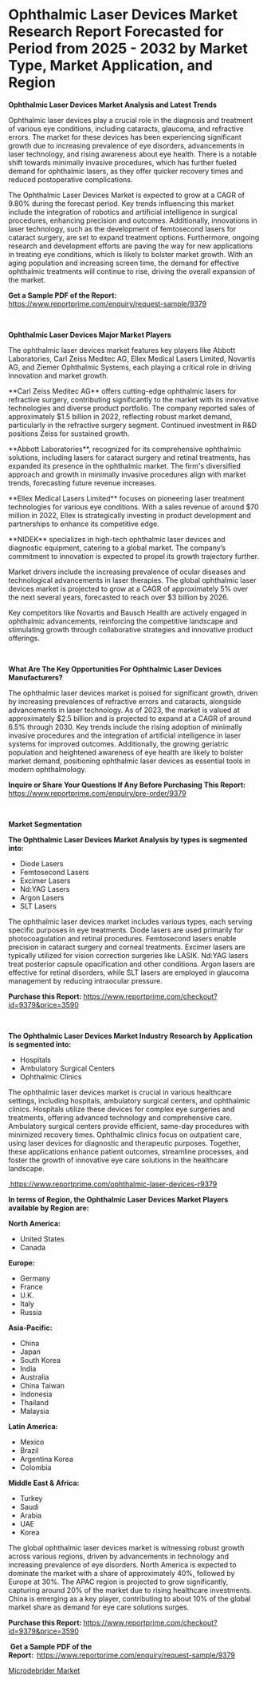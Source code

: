 <p><h1>Ophthalmic Laser Devices Market Research Report Forecasted for Period from 2025 -  2032 by Market Type, Market Application, and Region</h1></p><p><strong>Ophthalmic Laser Devices Market Analysis and Latest Trends</strong></p>
<p><p>Ophthalmic laser devices play a crucial role in the diagnosis and treatment of various eye conditions, including cataracts, glaucoma, and refractive errors. The market for these devices has been experiencing significant growth due to increasing prevalence of eye disorders, advancements in laser technology, and rising awareness about eye health. There is a notable shift towards minimally invasive procedures, which has further fueled demand for ophthalmic lasers, as they offer quicker recovery times and reduced postoperative complications.</p><p>The Ophthalmic Laser Devices Market is expected to grow at a CAGR of 9.80% during the forecast period. Key trends influencing this market include the integration of robotics and artificial intelligence in surgical procedures, enhancing precision and outcomes. Additionally, innovations in laser technology, such as the development of femtosecond lasers for cataract surgery, are set to expand treatment options. Furthermore, ongoing research and development efforts are paving the way for new applications in treating eye conditions, which is likely to bolster market growth. With an aging population and increasing screen time, the demand for effective ophthalmic treatments will continue to rise, driving the overall expansion of the market.</p></p>
<p><strong>Get a Sample PDF of the Report:&nbsp;</strong> <a href="https://www.reportprime.com/enquiry/request-sample/9379?utm_campaign=3177&utm_medium=2&utm_source=Github&utm_content=ia&utm_term=20032025&utm_id=ophthalmic-laser-devices">https://www.reportprime.com/enquiry/request-sample/9379</a></p>
<p>&nbsp;</p>
<p><strong>Ophthalmic Laser Devices Major Market Players</strong></p>
<p><p>The ophthalmic laser devices market features key players like Abbott Laboratories, Carl Zeiss Meditec AG, Ellex Medical Lasers Limited, Novartis AG, and Ziemer Ophthalmic Systems, each playing a critical role in driving innovation and market growth. </p><p>**Carl Zeiss Meditec AG** offers cutting-edge ophthalmic lasers for refractive surgery, contributing significantly to the market with its innovative technologies and diverse product portfolio. The company reported sales of approximately $1.5 billion in 2022, reflecting robust market demand, particularly in the refractive surgery segment. Continued investment in R&D positions Zeiss for sustained growth.</p><p>**Abbott Laboratories**, recognized for its comprehensive ophthalmic solutions, including lasers for cataract surgery and retinal treatments, has expanded its presence in the ophthalmic market. The firm's diversified approach and growth in minimally invasive procedures align with market trends, forecasting future revenue increases.</p><p>**Ellex Medical Lasers Limited** focuses on pioneering laser treatment technologies for various eye conditions. With a sales revenue of around $70 million in 2022, Ellex is strategically investing in product development and partnerships to enhance its competitive edge.</p><p>**NIDEK** specializes in high-tech ophthalmic laser devices and diagnostic equipment, catering to a global market. The company’s commitment to innovation is expected to propel its growth trajectory further.</p><p>Market drivers include the increasing prevalence of ocular diseases and technological advancements in laser therapies. The global ophthalmic laser devices market is projected to grow at a CAGR of approximately 5% over the next several years, forecasted to reach over $3 billion by 2026. </p><p>Key competitors like Novartis and Bausch Health are actively engaged in ophthalmic advancements, reinforcing the competitive landscape and stimulating growth through collaborative strategies and innovative product offerings.</p></p>
<p>&nbsp;</p>
<p><strong>What Are The Key Opportunities For Ophthalmic Laser Devices Manufacturers?</strong></p>
<p><p>The ophthalmic laser devices market is poised for significant growth, driven by increasing prevalences of refractive errors and cataracts, alongside advancements in laser technology. As of 2023, the market is valued at approximately $2.5 billion and is projected to expand at a CAGR of around 6.5% through 2030. Key trends include the rising adoption of minimally invasive procedures and the integration of artificial intelligence in laser systems for improved outcomes. Additionally, the growing geriatric population and heightened awareness of eye health are likely to bolster market demand, positioning ophthalmic laser devices as essential tools in modern ophthalmology.</p></p>
<p><strong>Inquire or Share Your Questions If Any Before Purchasing This Report:</strong> <a href="https://www.reportprime.com/enquiry/pre-order/9379?utm_campaign=3177&utm_medium=2&utm_source=Github&utm_content=ia&utm_term=20032025&utm_id=ophthalmic-laser-devices">https://www.reportprime.com/enquiry/pre-order/9379</a></p>
<p>&nbsp;</p>
<p><strong>Market Segmentation</strong></p>
<p><strong>The Ophthalmic Laser Devices Market Analysis by types is segmented into:</strong></p>
<p><ul><li>Diode Lasers</li><li>Femtosecond Lasers</li><li>Excimer Lasers</li><li>Nd:YAG Lasers</li><li>Argon Lasers</li><li>SLT Lasers</li></ul></p>
<p><p>The ophthalmic laser devices market includes various types, each serving specific purposes in eye treatments. Diode lasers are used primarily for photocoagulation and retinal procedures. Femtosecond lasers enable precision in cataract surgery and corneal treatments. Excimer lasers are typically utilized for vision correction surgeries like LASIK. Nd:YAG lasers treat posterior capsule opacification and other conditions. Argon lasers are effective for retinal disorders, while SLT lasers are employed in glaucoma management by reducing intraocular pressure.</p></p>
<p><strong>Purchase this Report:&nbsp;</strong><a href="https://www.reportprime.com/checkout?id=9379&price=3590&utm_campaign=3177&utm_medium=2&utm_source=Github&utm_content=ia&utm_term=20032025&utm_id=ophthalmic-laser-devices">https://www.reportprime.com/checkout?id=9379&price=3590</a></p>
<p>&nbsp;</p>
<p><strong>The Ophthalmic Laser Devices Market Industry Research by Application is segmented into:</strong></p>
<p><ul><li>Hospitals</li><li>Ambulatory Surgical Centers</li><li>Ophthalmic Clinics</li></ul></p>
<p><p>The ophthalmic laser devices market is crucial in various healthcare settings, including hospitals, ambulatory surgical centers, and ophthalmic clinics. Hospitals utilize these devices for complex eye surgeries and treatments, offering advanced technology and comprehensive care. Ambulatory surgical centers provide efficient, same-day procedures with minimized recovery times. Ophthalmic clinics focus on outpatient care, using laser devices for diagnostic and therapeutic purposes. Together, these applications enhance patient outcomes, streamline processes, and foster the growth of innovative eye care solutions in the healthcare landscape.</p></p>
<p><a href="https://www.reportprime.com/ophthalmic-laser-devices-r9379?utm_campaign=3177&utm_medium=2&utm_source=Github&utm_content=ia&utm_term=20032025&utm_id=ophthalmic-laser-devices">&nbsp;https://www.reportprime.com/ophthalmic-laser-devices-r9379</a></p>
<p><strong>In terms of Region, the Ophthalmic Laser Devices Market Players available by Region are:</strong></p>
<p>
    <p> <strong> North America: </strong>
        <ul>
            <li>United States</li>
            <li>Canada</li>
        </ul>
        </p> 
    <p> <strong> Europe: </strong>
        <ul>
            <li>Germany</li>
            <li>France</li>
            <li>U.K.</li>
            <li>Italy</li>
            <li>Russia</li>
        </ul>
        </p> 
    <p> <strong> Asia-Pacific: </strong>
        <ul>
            <li>China</li>
            <li>Japan</li>
            <li>South Korea</li>
            <li>India</li>
            <li>Australia</li>
            <li>China Taiwan</li>
            <li>Indonesia</li>
            <li>Thailand</li>
            <li>Malaysia</li>
        </ul>
        </p> 
    <p> <strong> Latin America: </strong>
        <ul>
            <li>Mexico</li>
            <li>Brazil</li>
            <li>Argentina Korea</li>
            <li>Colombia</li>
        </ul>
        </p> 
    <p> <strong> Middle East & Africa: </strong>
        <ul>
            <li>Turkey</li>
            <li>Saudi</li>
            <li>Arabia</li>
            <li>UAE</li>
            <li>Korea</li>
        </ul>
    </p>
    </p>
<p><p>The global ophthalmic laser devices market is witnessing robust growth across various regions, driven by advancements in technology and increasing prevalence of eye disorders. North America is expected to dominate the market with a share of approximately 40%, followed by Europe at 30%. The APAC region is projected to grow significantly, capturing around 20% of the market due to rising healthcare investments. China is emerging as a key player, contributing to about 10% of the global market share as demand for eye care solutions surges.</p></p>
<p><strong>Purchase this Report: </strong><a href="https://www.reportprime.com/checkout?id=9379&price=3590&utm_campaign=3177&utm_medium=2&utm_source=Github&utm_content=ia&utm_term=20032025&utm_id=ophthalmic-laser-devices">https://www.reportprime.com/checkout?id=9379&price=3590</a></p>
<p>&nbsp;<strong>Get a Sample PDF of the Report:&nbsp;&nbsp;</strong><a href="https://www.reportprime.com/enquiry/request-sample/9379?utm_campaign=3177&utm_medium=2&utm_source=Github&utm_content=ia&utm_term=20032025&utm_id=ophthalmic-laser-devices">https://www.reportprime.com/enquiry/request-sample/9379</a></p>
<p><strong></strong></p>
<p><p><a href="https://github.com/kaloyhboosh/Market-Research-Report-List-1/blob/main/microdebrider-market.md?utm_campaign=3177&utm_medium=2&utm_source=Github&utm_content=ia&utm_term=20032025&utm_id=ophthalmic-laser-devices">Microdebrider Market</a></p></p>